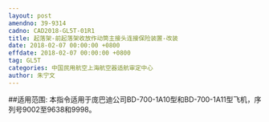 ```yaml
---
layout: post
amendno: 39-9314
cadno: CAD2018-GL5T-01R1
title: 起落架-前起落架收放作动筒主接头连接保险装置-改装
date: 2018-02-07 00:00:00 +0800
effdate: 2018-02-07 00:00:00 +0800
tag: GL5T
categories: 中国民用航空上海航空器适航审定中心
author: 朱宁文
---
```


##适用范围:
本指令适用于庞巴迪公司BD-700-1A10型和BD-700-1A11型飞机，序列号9002至9638和9998。

